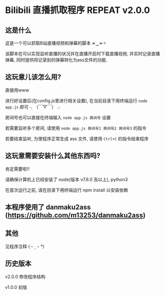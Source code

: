 # Bilibili 直播抓取程序 REPEAT v2.0.0

##  这是什么

这是一个可以抓取B站直播视频和弹幕的脚本 ≖‿≖✧

该脚本在可以实现监听直播的状况并在直播开启时下载直播视频, 并实时记录直播弹幕, 同时提供将记录到的弹幕转化为ass文件的功能.

##  这玩意儿该怎么用?

直接用www

进行好设置后(在config.js里进行相关设置), 在当前目录下用终端运行 `node app.js` 即可 ╮（￣▽￣）╭

房间号也可以直接在终端输入 `node app.js 房间号` 设置

若需要监听多个房间, 请使用 `node app.js 房间号1 房间号2 房间号3` 的指令

若要结束监听, 为使程序正常生成 ass 文件, 请使用 `Ctrl+C` 的指令结束程序

##  这玩意需要安装什么其他东西吗?

肯定需要啦!!

请确保计算机上已经安装了 node(版本 v7.6.0 及以上), python3

在首次运行之前, 请在目录下用终端运行 npm install 以安装依赖


##  本程序使用了 danmaku2ass (https://github.com/m13253/danmaku2ass)


##  其他

见程序注释 (・ˍ・*)

##  历史版本

v2.0.0
修改程序结构

v1.0.0
初版

